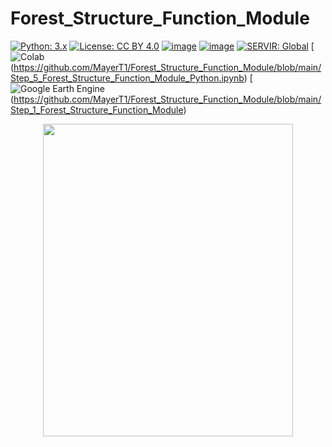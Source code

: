 # Forest_Structure_Function_Module


[![Python: 3.x](https://img.shields.io/badge/python-3.x-blue.svg)](https://www.python.org/)
[![License: CC BY 4.0](https://img.shields.io/badge/License-CC_BY_4.0-lightgrey.svg)](https://creativecommons.org/licenses/by/4.0/)
[![image](https://img.shields.io/pypi/v/servir-aces.svg)](https://pypi.python.org/pypi/servir-aces)
[![image](https://img.shields.io/conda/vn/conda-forge/servir-aces.svg)](https://anaconda.org/conda-forge/servir-aces)
[![SERVIR: Global](https://img.shields.io/badge/SERVIR-Global-green)](https://servirglobal.net)
[![Colab](https://img.shields.io/badge/Google%20Colab-F9AB00.svg?style=for-the-badge&logo=Google-Colab&logoColor=white)(https://github.com/MayerT1/Forest_Structure_Function_Module/blob/main/Step_5_Forest_Structure_Function_Module_Python.ipynb)
[![Google Earth Engine](https://img.shields.io/badge/Google%20Earth%20Engine-4285F4.svg?style=for-the-badge&logo=Google-Earth-Engine&logoColor=white)(https://github.com/MayerT1/Forest_Structure_Function_Module/blob/main/Step_1_Forest_Structure_Function_Module)

<!-- [![Conda Downloads](https://img.shields.io/conda/dn/conda-forge/servir-aces.svg)](https://anaconda.org/conda-forge/servir-aces) -->

<!-- #![](Images/Book_Cover.png) -->

<p align="center">
  <img width="400" height="500" src="https://MayerT1/Forest_Structure_Function_Module/blob/main/Images/Prelim_Figure.PNG">
</p>

